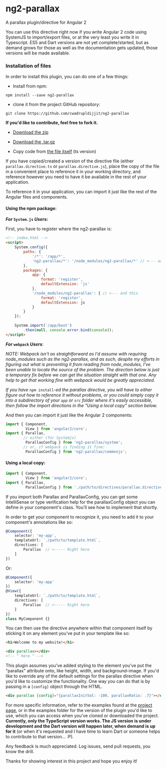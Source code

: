 # ng2-parallax
A parallax plugin/directive for Angular 2

You can use this directive right now if you write Angular 2 code using SystemJS to import/export files, or at the very least you write it in Typescript.  ES5 and Dart versions are not yet complete/started, but as demand grows for those as well as the documentation gets updated, those versions will be made available.


### Installation of files
In order to install this plugin, you can do one of a few things:

 - Install from npm:
```
npm install --save ng2-parallax
```

  - clone it from the project GitHub repository:
```
git clone https://github.com/cwadrupldijjit/ng2-parallax
```
**If you'd like to contribute, feel free to fork it.**

  - [Download the zip](http://github.com/cwadrupldijjit/ng2-parallax/zipball/master)
  
  - [Download the .tar.gz](http://github.com/cwadrupldijjit/ng2-parallax/tarball/master)
  
  - Copy code from [the file itself](https://raw.githubusercontent.com/cwadrupldijjit/ng2-parallax/master/examples/ts-ng2-parallax/app/parallax.directive.ts) (ts version)

If you have copied/created a version of the directive file (either `parallax.directive.ts` or `parallax.directive.js`), place the copy of the file in a convenient place to reference it in your working directory, and reference however you need to have it be available in the rest of your application.  

To reference it in your application, you can import it just like the rest of the Angular files and components.

#### Using the npm package:
**_For_ `System.js` _Users:_**

First, you have to register where the ng2-parallax is:
```html
<!-- index.html -->
<script>
    System.config({
        paths: {
            '/*': '/app/*',
            'ng2-parallax/*': '/node_modules/ng2-parallax/*' // <--- add this
        },
        packages: {
            app: {
                format: 'register',
                defaultExtension: 'js'
            },
            '/node_modules/ng2-parallax': { // <--- and this
                format: 'register',
                defaultExtension: js
            }
        }
    });
    
    System.import('/app/boot')
        .then(null, console.error.bind(console));
</script>
```

**_For_ `webpack` _Users_**:

_NOTE: Webpack isn't as straightforward as I'd assume with requiring node_modules such as the ng2-parallax, and as such, despite my efforts in figuring out what is preventing it from reading from node_modules, I've been unable to locate the source of the problem.  The direction below is just a temporary fix before we can get the situation straight with that one.  Any help to get that working fine with webpack would be greatly appreciated._

_If you have_ `npm install`_-ed the parallax directive, you will have to either figure out how to reference it without problems, or you could simply copy it into a subdirectory of your `app` or `src` folder where it's easily accessible, then follow the import directions in the "Using a local copy" section below._

And then you can import it just like the Angular 2 components:

```typescript
import { Component,
         View } from 'angular2/core';
import { Parallax,
        // either (for Systemjs)
         ParallaxConfig } from 'ng2-parallax/system';
        // or, if webpack is finding it fine:
         ParallaxConfig } from 'ng2-parallax/commonjs';
```

#### Using a local copy:
```typescript
import { Component,
         View } from 'angular2/core';
import { Parallax,
         ParallaxConfig } from './path/to/directives/parallax.directive';
```

If you import both Parallax and ParallaxConfig, you can get some IntelliSense or type verification help for the parallaxConfig object you can define in your component's class.  You'll see how to implement that shortly.

In order to get your component to recognize it, you need to add it to your component's annotations like so:

```typescript
@Component({
    selector: 'my-app',
    templateUrl: `./path/to/template.html`,
    directives: [
        Parallax  // <----- Right here
    ]
})
```
Or:
```typescript
@Component({
    selector: 'my-app'
})
@View({
    templateUrl: `./path/to/template.html`,
    directives: [
        Parallax  // <----- Right here
    ]
})
class MyComponent {}
```

You can then use the directive anywhere within that component itself by sticking it on any element you've put in your template like so:
```html
<h1>Welcome to my website!</h1>

<div parallax></div>
<!-- ^ here ^ -->
```

This plugin assumes you've added styling to the element you've put the "parallax" attribute onto, like height, width, and background-image.  If you'd like to override any of the default settings for the parallax directive when you'd like to customize the functionality.  One way you can do that is by passing in a `[config]` object through the HTML.

```html
<div parallax [config]="{parallaxInitVal: -100, parallaxRatio: .7}"></div>
```

For more specific information, refer to the examples found at the [project page](http://cwadrupldijjit.com/ng2-parallax/ts-examples), or in the examples folder for the version of the plugin you'd like to use, which you can access when you've cloned or downloaded the project. **Currently, only the TypeScript version works.  The JS version is under development and the Dart version will happen later, when demand is up for it** (or when it's requested and I have time to learn Dart or someone helps to contribute to that version... :P).

Any feedback is much appreciated.  Log issues, send pull requests, you know the drill.

Thanks for showing interest in this project and hope you enjoy it!
